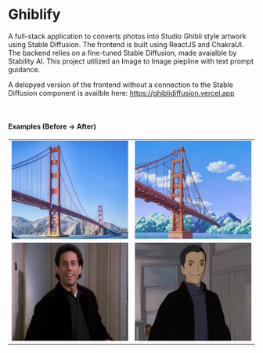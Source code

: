 # Ghiblify

A full-stack application to converts photos into Studio Ghibli style artwork using Stable Diffusion. The frontend is built using ReactJS and ChakraUI. The backend relies on a fine-tuned Stable Diffusion, made avaialble by Stability AI. This project utilized an Image to Image piepline with text prompt guidance.

A delopyed version of the frontend without a connection to the Stable Diffusion component is availble here: https://ghiblidiffusion.vercel.app

<br>
<h4> Examples (Before → After) </h4>
<table>
  <tr>
    <td>
      <img src="images/0bridge.png" alt="Photo 1" width="300" height="200">
    </td>
    <td>
      <img src="images/bridge.png" alt="Photo 2" width="300" height="200">
    </td>
  </tr>
  <tr>
    <td>
      <img src="images/0jerry.png" alt="Photo 3" width="300" height="200">
    </td> 
    <td>
      <img src="images/jerry.png" alt="Photo 4" width="300" height="200">
    </td>
  </tr>
</table>
